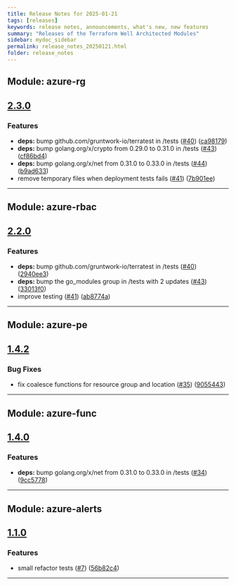 ```yaml
---
title: Release Notes for 2025-01-21
tags: [releases]
keywords: release notes, announcements, what's new, new features
summary: "Releases of the Terraform Well Architected Modules"
sidebar: mydoc_sidebar
permalink: release_notes_20250121.html
folder: release_notes
---
```


## Module: azure-rg
## [2.3.0](https://github.com/CloudNationHQ/terraform-azure-rg/releases/tag/v2.3.0)


### Features

* **deps:** bump github.com/gruntwork-io/terratest in /tests ([#40](https://github.com/CloudNationHQ/terraform-azure-rg/issues/40)) ([ca98179](https://github.com/CloudNationHQ/terraform-azure-rg/commit/ca98179d682a91e14519ac2a57ec44fff08bb1a1))
* **deps:** bump golang.org/x/crypto from 0.29.0 to 0.31.0 in /tests ([#43](https://github.com/CloudNationHQ/terraform-azure-rg/issues/43)) ([cf86bd4](https://github.com/CloudNationHQ/terraform-azure-rg/commit/cf86bd4d6cf368bb65d9d9bad80a865c8eae920e))
* **deps:** bump golang.org/x/net from 0.31.0 to 0.33.0 in /tests ([#44](https://github.com/CloudNationHQ/terraform-azure-rg/issues/44)) ([b9ad633](https://github.com/CloudNationHQ/terraform-azure-rg/commit/b9ad633ae8350a425c9393435d4fdcad3c0eba79))
* remove temporary files when deployment tests fails ([#41](https://github.com/CloudNationHQ/terraform-azure-rg/issues/41)) ([7b901ee](https://github.com/CloudNationHQ/terraform-azure-rg/commit/7b901ee457a45378a58431f18350181345492b15))

---

## Module: azure-rbac
## [2.2.0](https://github.com/CloudNationHQ/terraform-azure-rbac/releases/tag/v2.2.0)


### Features

* **deps:** bump github.com/gruntwork-io/terratest in /tests ([#40](https://github.com/CloudNationHQ/terraform-azure-rbac/issues/40)) ([2940ee3](https://github.com/CloudNationHQ/terraform-azure-rbac/commit/2940ee3df7d7e2c07edf05100e51c62c5b02d93f))
* **deps:** bump the go_modules group in /tests with 2 updates ([#43](https://github.com/CloudNationHQ/terraform-azure-rbac/issues/43)) ([33013f0](https://github.com/CloudNationHQ/terraform-azure-rbac/commit/33013f0b0271917deba2ca90c400f99877369dad))
* improve testing ([#41](https://github.com/CloudNationHQ/terraform-azure-rbac/issues/41)) ([ab8774a](https://github.com/CloudNationHQ/terraform-azure-rbac/commit/ab8774afa5792894a13d8e7af81e42b49408f248))

---

## Module: azure-pe
## [1.4.2](https://github.com/CloudNationHQ/terraform-azure-pe/releases/tag/v1.4.2)


### Bug Fixes

* fix coalesce functions for resource group and location ([#35](https://github.com/CloudNationHQ/terraform-azure-pe/issues/35)) ([9055443](https://github.com/CloudNationHQ/terraform-azure-pe/commit/9055443cd0fb5d9aa02e271120f4ca91b6b8001d))

---

## Module: azure-func
## [1.4.0](https://github.com/CloudNationHQ/terraform-azure-func/releases/tag/v1.4.0)


### Features

* **deps:** bump golang.org/x/net from 0.31.0 to 0.33.0 in /tests ([#34](https://github.com/CloudNationHQ/terraform-azure-func/issues/34)) ([9cc5778](https://github.com/CloudNationHQ/terraform-azure-func/commit/9cc5778e5615508ad2774c08531e3a39d96dac0c))

---

## Module: azure-alerts
## [1.1.0](https://github.com/CloudNationHQ/terraform-azure-alerts/releases/tag/v1.1.0)


### Features

* small refactor tests ([#7](https://github.com/CloudNationHQ/terraform-azure-alerts/issues/7)) ([56b82c4](https://github.com/CloudNationHQ/terraform-azure-alerts/commit/56b82c4adcd948012e0c808066f54f5af9e4fee0))

---

